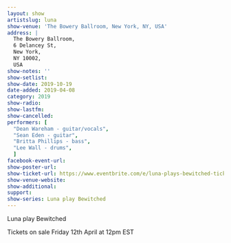 ```yaml
---
layout: show
artistslug: luna
show-venue: 'The Bowery Ballroom, New York, NY, USA'
address: |
  The Bowery Ballroom, 
  6 Delancey St, 
  New York, 
  NY 10002, 
  USA
show-notes: ''
show-setlist: 
show-date: 2019-10-19
date-added: 2019-04-08
category: 2019
show-radio: 
show-lastfm: 
show-cancelled: 
performers: [
  "Dean Wareham - guitar/vocals",
  "Sean Eden - guitar",
  "Britta Phillips - bass",
  "Lee Wall - drums",
  ]
facebook-event-url: 
show-poster-url: 
show-ticket-url: https://www.eventbrite.com/e/luna-plays-bewitched-tickets-59930977166
show-venue-website: 
show-additional: 
support:
show-series: Luna play Bewitched
---
```

Luna play Bewitched

Tickets on sale Friday 12th April at 12pm EST  

